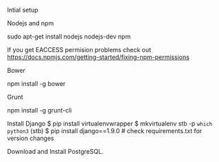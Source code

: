 
Intial setup

Nodejs and npm

sudo apt-get install nodejs nodejs-dev npm

If you get EACCESS permision problems check out https://docs.npmjs.com/getting-started/fixing-npm-permissions

Bower

npm install -g bower

Grunt

npm install -g grunt-cli

Install Django
$ pip install virtualenvwrapper
$ mkvirtualenv stb -p `which python3`
(stb) $ pip install django==1.9.0 # check requirements.txt for version changes


Download and Install PostgreSQL.
